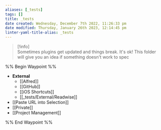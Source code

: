 ```yaml
---
aliases: [_tests]
tags: []
title: _tests
date created: Wednesday, December 7th 2022, 11:26:33 pm
date modified: Thursday, January 26th 2023, 12:14:45 pm
linter-yaml-title-alias: _tests
---
```


>[!info]  
>Sometimes plugins get updated and things break. It's ok! This folder will give you an idea if something doesn't work to spec

%% Begin Waypoint %%

- **External**
	- [[Alfred]]
	- [[GitHub]]
	- [[iOS Shortcuts]]
	- [[_tests/External/Readwise]]
- [[Paste URL into Selection]]
- [[Private]]
- [[Project Management]]

%% End Waypoint %%
